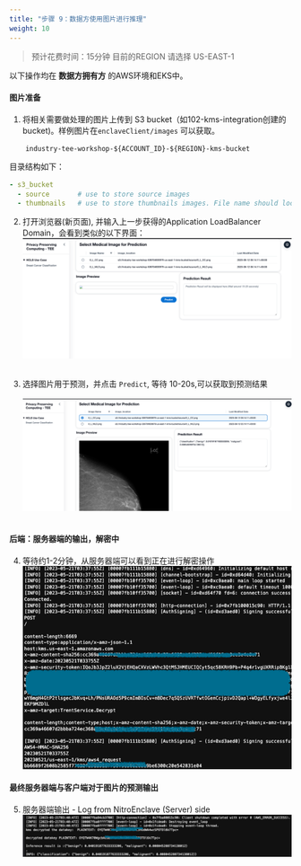 ```yaml
---
title: "步骤 9：数据方使用图片进行推理"
weight: 10
---
```


> 预计花费时间：15分钟
> 目前的REGION 请选择 US-EAST-1

以下操作均在 __数据方拥有方__ 的AWS环境和EKS中。

#### 图片准备

1. 将相关需要做处理的图片上传到 S3 bucket（如102-kms-integration创建的bucket)。样例图片在`enclaveClient/images` 可以获取。

```shell
    industry-tee-workshop-${ACCOUNT_ID}-${REGION}-kms-bucket
```

目录结构如下：

```yaml
- s3_bucket
  - source       # use to store source images
  - thumbnails   # use to store thumbnails images. File name should look like "xxxx.png.thumbnail"
```

2. 打开浏览器(新页面), 并输入上一步获得的Application LoadBalancer Domain，会看到类似的以下界面：
   ![industryscenario-2-ui-overview.png](/static/industryscenario-2-ui-overview.png)<br /><br />

3. 选择图片用于预测，并点击 `Predict`, 等待 10-20s,可以获取到预测结果<br /><br />
   ![industryscenario-2-ui-result.png](/static/industryscenario-2-ui-result.png)<br /><br />

#### 后端：服务器端的输出，解密中

4. 等待约1-2分钟，从服务器端可以看到正在进行解密操作 <br />
   ![server-pod-decrypting-log.png](/static/industryscenario-server-pod-decrypting-log.png)

#### 最终服务器端与客户端对于图片的预测输出

5. 服务器端输出 - Log from NitroEnclave (Server) side <br />
   ![server-side-log](/static/industryscenario-server-pod-output.png)
